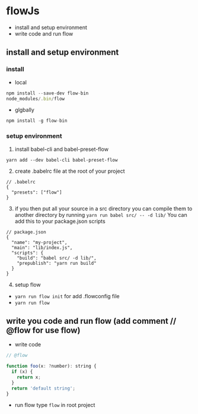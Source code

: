 # flowJs

- install and setup environment
- write code and run flow

## install and setup environment

### install

- local

```javascript
npm install --save-dev flow-bin
node_modules/.bin/flow
```

- glgbally

```javascript
npm install -g flow-bin
```

### setup environment

1. install babel-cli and babel-preset-flow

```
yarn add --dev babel-cli babel-preset-flow
```

2. create .babelrc file at the root of your project

```
// .babelrc
{
  "presets": ["flow"]
}
```

3. if you then put all your source in a src directory you can compile them to another directory by running `yarn run babel src/ -- -d lib/`
   You can add this to your package.json scripts

```
// package.json
{
  "name": "my-project",
  "main": "lib/index.js",
  "scripts": {
    "build": "babel src/ -d lib/",
    "prepublish": "yarn run build"
  }
}
```

4. setup flow

- `yarn run flow init` for add .flowconfig file
- `yarn run flow`

## write you code and run flow (add comment // @flow for use flow)

- write code

```javascript
// @flow

function foo(x: ?number): string {
  if (x) {
    return x;
  }
  return 'default string';
}
```

- run flow type `flow` in root project
